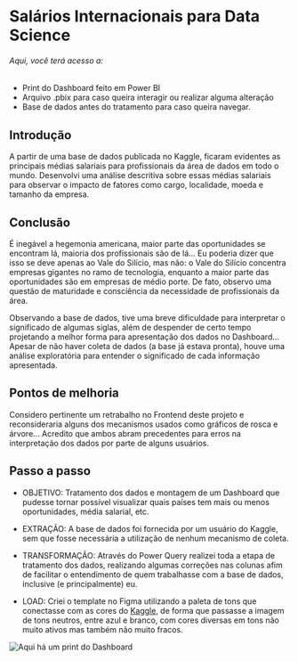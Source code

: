 # Salários Internacionais para Data Science
###### Aqui, você terá acesso a:
- Print do Dashboard feito em Power BI
- Arquivo .pbix para caso queira interagir ou realizar alguma alteração
- Base de dados antes do tratamento para caso queira navegar.

## Introdução
A partir de uma base de dados publicada no Kaggle, ficaram evidentes as principais médias salariais para profissionais da área de dados em todo o mundo. Desenvolvi uma análise descritiva sobre essas médias salariais para observar o impacto de fatores como cargo, localidade, moeda e tamanho da empresa.

## Conclusão
É inegável a hegemonia americana, maior parte das oportunidades se encontram lá, maioria dos profissionais são de lá... Eu poderia dizer que isso se deve apenas ao Vale do Silício, mas não: o Vale do Silício concentra empresas gigantes no ramo de tecnologia, enquanto a maior parte das oportunidades são em empresas de médio porte. De fato, observo uma questão de maturidade e consciência da necessidade de profissionais da área.

Observando a base de dados, tive uma breve dificuldade para interpretar o significado de algumas siglas, além de despender de certo tempo projetando a melhor forma para apresentação dos dados no Dashboard... Apesar de não haver coleta de dados (a base já estava pronta), houve uma análise exploratória para entender o significado de cada informação apresentada.

## Pontos de melhoria
Considero pertinente um retrabalho no Frontend deste projeto e reconsideraria alguns dos mecanismos usados como gráficos de rosca e árvore... Acredito que ambos abram precedentes para erros na interpretação dos dados por parte de alguns usuários.

## Passo a passo
- OBJETIVO: Tratamento dos dados e montagem de um Dashboard que pudesse tornar possível visualizar quais países tem mais ou menos oportunidades, média salarial, etc.

- EXTRAÇÃO: A base de dados foi fornecida por um usuário do Kaggle, sem que fosse necessária a utilização de nenhum 
mecanismo de coleta.
- TRANSFORMAÇÃO: Através do Power Query realizei toda a etapa de tratamento dos dados, realizando algumas correções nas colunas afim de facilitar o entendimento de quem trabalhasse com a base de dados, inclusive (e principalmente) eu.
- LOAD: Criei o template no Figma utilizando a paleta de tons que conectasse com as cores do [Kaggle](https://www.kaggle.com/), de forma que passasse a imagem de tons neutros, entre azul e branco, com cores diversas em tons não muito ativos mas também não muito fracos.

![Aqui há um print do Dashboard](https://github.com/BitencourtVitor/bitencourtvitor/blob/main/Sal%C3%A1rios%20Internacionais%20para%20Data%20Science/print_dashboard.png)
